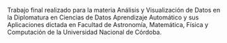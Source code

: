 
Trabajo final realizado para la materia Análisis y Visualización de Datos en la Diplomatura en Ciencias de Datos Aprendizaje Automático y sus Aplicaciones dictada en Facultad de Astronomía, Matemática, Física y Computación de la Universidad Nacional de Córdoba. 
